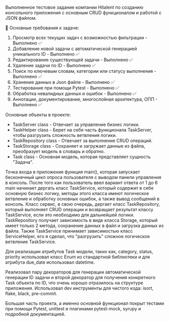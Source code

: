 Выполненное тестовое задание компании Hitalent по созданию консольного приложения с основным CRUD функционалом и работой c JSON файлом.

🚀 Основные требования к задаче:

1) Просмотр всех текущих задач с возможностью фильтрации - Выполнено ✅
2) Добавление новой задачи с автоматической генерацией уникального ID - Выполнено ✅
3) Редактирование существующей задачи - Выполнено ✅
4) Удаление задачи по ID - Выполнено ✅
5) Поиск по ключевым словам, категории или статусу выполнения - Выполнено ✅
6) Хранение данных в Json файле - Выполнено ✅
7) Тестирование при помощи Pytest - Выполнено ✅
8) Обработка невалидных данных и ошибок - Выполнено ✅
9) Аннотации, документирование, многослойная архитектура, ОПП - Выполнено ✅

Основные объекты в проекте:

  - TaskServer class - Отвечает за управление бизнес логики.
  - TaskHelper class - Берет на себя чаcть функционала TaskServer, чтобы разгрузить сложность ветвления логики.
  - TaskRepository class - Отвечает за выполнение СRUD операций.
  - TaskStorage class - Сохраняет и загружает данные из файла, преобразует модель в словарь и обратно.
  - Task class - Основная модель, которая представляет сущность "Задача".

  Точка входа в приложение функция main(), которая запускает бесконечный цикл опроса пользователя с выводом панели
управления в консоль. После того как пользователь ввел вариант ответа от 1 до 6 main начинает дергать класс TaskService,
который содержит в себе основную бизнес логику, методы этого класса имеют логическое ветвление и обработку основных
ошибок, а также вывод сообщений в консоль. Класс сервис, в свою очередь, дергает класс TaskRepository, который выполняет
CRUD операции и возвращает результат классу TaskService, если это необходимо для дальнейшей логики. TaskRepository получает зависимость в виде класса Storage, который имеет только 2 метода, сохранение данных в файл и загрузка данных из файла. Также TaskService
принимает зависимостью класс ServiceHelper, его я сделал, что "разгрузить" сложное логическое ветвление TaskService.

  Для реализации атрибутов Task модели, таких как, category, status, priority использовал класс Enum из стандартной библиотеки и для атрибута due_date использовал datetime.

  Реализовал пару декораторов для генерации автоматической генерации ID задачи и второй декоратор для получения конкретного Task объекта по ID, что очень хорошо отразилось на структуре приложения. Использовал dev инструменты для чистого кода: isort, flake, black, pre-commit.

  Большая часть проекта, а именно основной функционал покрыт тестами при помощи Pytest, unittest и плагинами pytest-mock, syrupy и подробной документацией.

